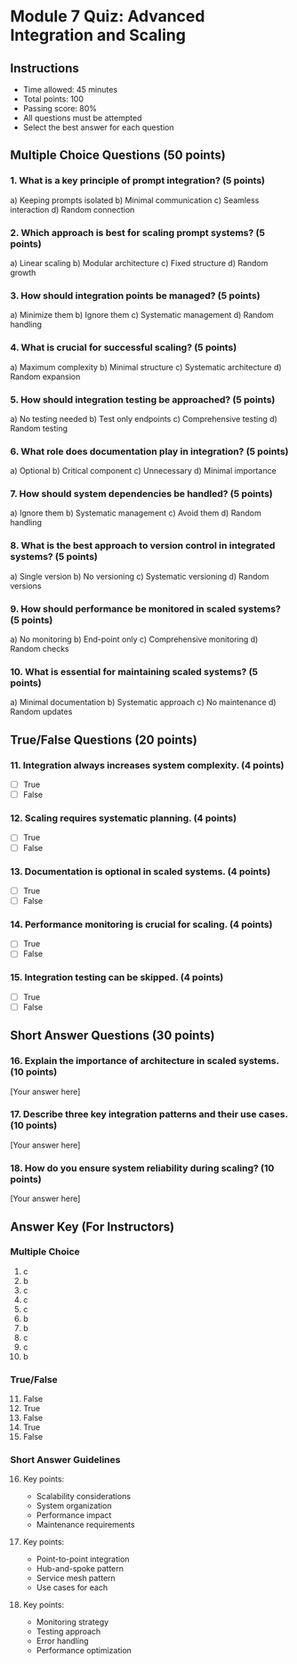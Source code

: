 # Module 7 Quiz: Advanced Integration and Scaling

## Instructions
- Time allowed: 45 minutes
- Total points: 100
- Passing score: 80%
- All questions must be attempted
- Select the best answer for each question

## Multiple Choice Questions (50 points)

### 1. What is a key principle of prompt integration? (5 points)
a) Keeping prompts isolated
b) Minimal communication
c) Seamless interaction
d) Random connection

### 2. Which approach is best for scaling prompt systems? (5 points)
a) Linear scaling
b) Modular architecture
c) Fixed structure
d) Random growth

### 3. How should integration points be managed? (5 points)
a) Minimize them
b) Ignore them
c) Systematic management
d) Random handling

### 4. What is crucial for successful scaling? (5 points)
a) Maximum complexity
b) Minimal structure
c) Systematic architecture
d) Random expansion

### 5. How should integration testing be approached? (5 points)
a) No testing needed
b) Test only endpoints
c) Comprehensive testing
d) Random testing

### 6. What role does documentation play in integration? (5 points)
a) Optional
b) Critical component
c) Unnecessary
d) Minimal importance

### 7. How should system dependencies be handled? (5 points)
a) Ignore them
b) Systematic management
c) Avoid them
d) Random handling

### 8. What is the best approach to version control in integrated systems? (5 points)
a) Single version
b) No versioning
c) Systematic versioning
d) Random versions

### 9. How should performance be monitored in scaled systems? (5 points)
a) No monitoring
b) End-point only
c) Comprehensive monitoring
d) Random checks

### 10. What is essential for maintaining scaled systems? (5 points)
a) Minimal documentation
b) Systematic approach
c) No maintenance
d) Random updates

## True/False Questions (20 points)

### 11. Integration always increases system complexity. (4 points)
- [ ] True
- [ ] False

### 12. Scaling requires systematic planning. (4 points)
- [ ] True
- [ ] False

### 13. Documentation is optional in scaled systems. (4 points)
- [ ] True
- [ ] False

### 14. Performance monitoring is crucial for scaling. (4 points)
- [ ] True
- [ ] False

### 15. Integration testing can be skipped. (4 points)
- [ ] True
- [ ] False

## Short Answer Questions (30 points)

### 16. Explain the importance of architecture in scaled systems. (10 points)
[Your answer here]

### 17. Describe three key integration patterns and their use cases. (10 points)
[Your answer here]

### 18. How do you ensure system reliability during scaling? (10 points)
[Your answer here]

## Answer Key (For Instructors)

### Multiple Choice
1. c
2. b
3. c
4. c
5. c
6. b
7. b
8. c
9. c
10. b

### True/False
11. False
12. True
13. False
14. True
15. False

### Short Answer Guidelines
16. Key points:
    - Scalability considerations
    - System organization
    - Performance impact
    - Maintenance requirements

17. Key points:
    - Point-to-point integration
    - Hub-and-spoke pattern
    - Service mesh pattern
    - Use cases for each

18. Key points:
    - Monitoring strategy
    - Testing approach
    - Error handling
    - Performance optimization 